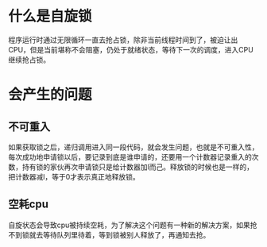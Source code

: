 # 什么是自旋锁
程序运行时通过无限循环一直去抢占锁，除非当前线程时间到了，被迫让出CPU，但是当前堪称不会阻塞，仍处于就绪状态，等待下一次的调度，进入CPU继续抢占锁。

# 会产生的问题
## 不可重入
如果获取锁之后，递归调用进入同一段代码，就会发生问题，也就是不可重入性，每次成功地申请锁以后，要记录到底是谁申请的，还要用一个计数器记录重入的次数，持有锁的家伙再次申请锁只是给计数器加l而己。释放锁的时候也是一样的，把计数器减l，等于0才表示真正地释放锁。

## 空耗cpu
自旋状态会导致cpu被持续空耗，为了解决这个问题有一种新的解决方案，如果抢不到锁就去等待队列里待着，等到锁被别人释放了，再通知去抢。


